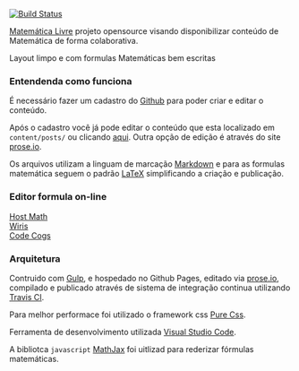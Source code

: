 [![Build Status](https://travis-ci.org/fabricioct/matematica.svg)](https://travis-ci.org/fabricioct/matematica)

[Matemática Livre](https://fabricioct.github.io/matematica/) projeto opensource visando disponibilizar conteúdo de Matemática
de forma colaborativa.

Layout limpo e com formulas Matemáticas  bem escritas

### Entendenda como funciona

É necessário fazer um cadastro do [Github](https://github.com/) para poder criar e editar o conteúdo.

Após o cadastro você já pode editar o conteúdo que esta localizado em ``content/posts/`` ou clicando [aqui](https://github.com/fabricioct/matematica/tree/master/content/posts).
Outra opção de edição é através do site [prose.io](http://prose.io).

Os arquivos utilizam a linguam de marcação [Markdown](https://github.com/adam-p/markdown-here/wiki/Markdown-Cheatsheet) e para as formulas matemática seguem o padrão [LaTeX](https://en.wikibooks.org/wiki/LaTeX/Mathematics) simplificando a criação e publicação.

### Editor formula on-line

[Host Math](http://www.hostmath.com/Default.aspx)  
[Wiris](http://www.wiris.com/editor/demo/pt_br/mathml-latex)  
[Code Cogs](https://www.codecogs.com/latex/eqneditor.php?lang=pt-br)  

### Arquitetura

Contruido com [Gulp](http://gulpjs.com/), e hospedado no Github Pages,  editado
via [prose.io](http://prose.io), compilado e publicado através de sistema de integração continua utilizando 
[Travis CI](https://travis-ci.org/fabricioct/matematica).

Para melhor performace foi utilizado o framework css [Pure Css](http://purecss.io/).

Ferramenta de desenvolvimento utilizada [Visual Studio Code](https://code.visualstudio.com/).

 A bibliotca  ``javascript`` [MathJax](https://www.mathjax.org/) foi uitlizad para rederizar fórmulas matemáticas.


